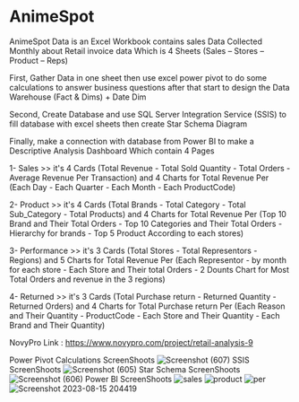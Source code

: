 # AnimeSpot
AnimeSpot Data is an Excel Workbook contains sales Data Collected Monthly about Retail invoice data Which is  4 Sheets (Sales – Stores – Product – Reps)

First, Gather Data in one sheet then use excel power pivot to do some calculations to answer business questions after that start to design the Data Warehouse (Fact & Dims) + Date Dim

Second, Create Database and use SQL Server Integration Service (SSIS) to fill database with excel sheets then create Star Schema Diagram 

Finally, make a connection with database from Power BI to make a Descriptive Analysis Dashboard Which contain 4 Pages

1- Sales >> it's 4 Cards (Total Revenue - Total Sold Quantity - Total Orders - Average Revenue Per Transaction) and 4 Charts for Total Revenue Per (Each Day - Each Quarter - Each Month - Each ProductCode)


2- Product >> it's 4 Cards (Total Brands - Total Category - Total Sub_Category - Total Products) and 4 Charts for Total Revenue Per (Top 10 Brand and Their Total Orders - Top 10 Categories and Their Total Orders - Hierarchy for brands - Top 5 Product According to each stores)


3- Performance >>  it's 3 Cards (Total Stores - Total Representors - Regions) and 5 Charts for Total Revenue Per (Each Representor - by month for each store - Each Store and Their total Orders - 2 Dounts Chart for Most Total Orders and revenue in the 3 regions)


4- Returned >> it's 3 Cards (Total Purchase return - Returned Quantity - Returned Orders) and 4 Charts for Total Purchase return Per (Each Reason and Their Quantity - ProductCode - Each Store and Their Quantity - Each Brand and Their Quantity)


NovyPro Link : https://www.novypro.com/project/retail-analysis-9


Power Pivot Calculations ScreenShoots
![Screenshot (607)](https://github.com/IbrahimBasal/AnimeSpot/assets/71732836/cee07343-c69c-4eb7-a3d7-c3ed12ddd76f)
SSIS ScreenShoots
![Screenshot (605)](https://github.com/IbrahimBasal/AnimeSpot/assets/71732836/2feaf1e7-bfad-49a5-a118-5e30dc22f822)
Star Schema ScreenShoots
![Screenshot (606)](https://github.com/IbrahimBasal/AnimeSpot/assets/71732836/e63a1b84-16f6-4afd-b3e6-993f5e1dd681)
Power BI ScreenShoots
![sales](https://github.com/IbrahimBasal/AnimeSpot/assets/71732836/bd1a4b1d-ab5b-43cb-8714-169e4a8459df)
![product](https://github.com/IbrahimBasal/AnimeSpot/assets/71732836/de079104-081f-4c38-b506-f55169382cb3)
![per](https://github.com/IbrahimBasal/AnimeSpot/assets/71732836/013d099c-3ce6-4e9c-be0c-8b8862d31f68)
![Screenshot 2023-08-15 204419](https://github.com/IbrahimBasal/AnimeSpot/assets/71732836/6154f9e8-a9f4-4a88-ab2d-76b6d6cfbbbd)


